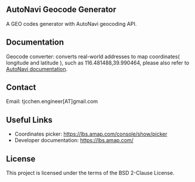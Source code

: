 ## AutoNavi Geocode Generator
A GEO codes generator with AutoNavi geocoding API.

## Documentation
Geocode converter: converts real-world addresses to map coordinates( longitude and latitude ), such as 116.481488,39.990464, please also refer to [AutoNavi documentation](https://lbs.amap.com/api/webservice/guide/api/georegeo).

## Contact
Email: tjcchen.engineer[AT]gmail.com

## Useful Links
- Coordinates picker: https://lbs.amap.com/console/show/picker
- Developer documentation: https://lbs.amap.com/

## License
This project is licensed under the terms of the BSD 2-Clause License.
